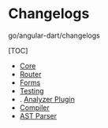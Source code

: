 # Changelogs

go/angular-dart/changelogs

[TOC]

<!--*
# Document freshness: For more information, see go/fresh-source.
freshness: { owner: 'matanl' reviewed: '2019-04-23' }
*-->

*   [Core](/third_party/dart_src/angular/angular/g3doc/CHANGELOG.md)
*   [Router](/third_party/dart_src/angular/angular_router/g3doc/CHANGELOG.md)
*   [Forms](/third_party/dart_src/angular/angular_forms/g3doc/CHANGELOG.md)
*   [Testing](/third_party/dart_src/angular/angular_test/g3doc/CHANGELOG.md)
*   .
    [Analyzer Plugin](/third_party/dart_src/angular/angular_analyzer_plugin/g3doc/CHANGELOG.md)
*   [Compiler](/third_party/dart_src/angular/angular_compiler/g3doc/CHANGELOG.md)
*   [AST Parser](/third_party/dart_src/angular/angular_ast/g3doc/CHANGELOG.md)
